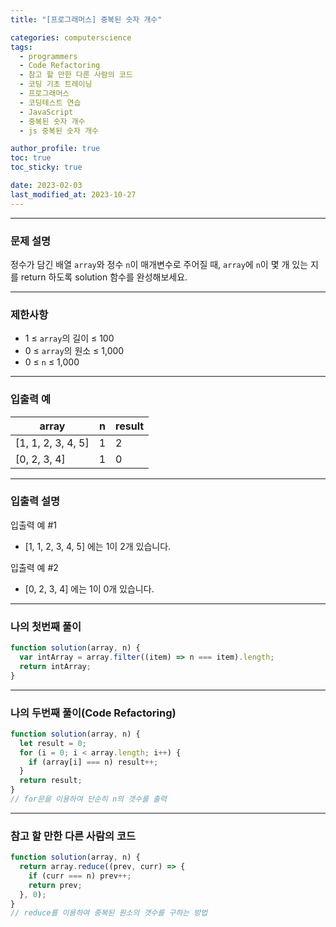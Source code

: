 ```yaml
---
title: "[프로그래머스] 중복된 숫자 개수"

categories: computerscience
tags:
  - programmers
  - Code Refactoring
  - 참고 할 만한 다른 사람의 코드
  - 코딩 기초 트레이닝
  - 프로그래머스
  - 코딩테스트 연습
  - JavaScript
  - 중복된 숫자 개수
  - js 중복된 숫자 개수

author_profile: true
toc: true
toc_sticky: true

date: 2023-02-03
last_modified_at: 2023-10-27
---
```


---

### 문제 설명

정수가 담긴 배열 `array`와 정수 `n`이 매개변수로 주어질 때, `array`에 `n`이 몇 개 있는 지를 return 하도록 solution 함수를 완성해보세요.

---

### 제한사항

- 1 ≤ `array`의 길이 ≤ 100
- 0 ≤ `array`의 원소 ≤ 1,000
- 0 ≤ `n` ≤ 1,000

---

### 입출력 예

| array              | n   | result |
| ------------------ | --- | ------ |
| [1, 1, 2, 3, 4, 5] | 1   | 2      |
| [0, 2, 3, 4]       | 1   | 0      |

---

### 입출력 설명

입출력 예 #1

- [1, 1, 2, 3, 4, 5] 에는 1이 2개 있습니다.

입출력 예 #2

- [0, 2, 3, 4] 에는 1이 0개 있습니다.

---

### 나의 첫번째 풀이

```jsx
function solution(array, n) {
  var intArray = array.filter((item) => n === item).length;
  return intArray;
}
```

---

### 나의 두번째 풀이(Code Refactoring)

```jsx
function solution(array, n) {
  let result = 0;
  for (i = 0; i < array.length; i++) {
    if (array[i] === n) result++;
  }
  return result;
}
// for문을 이용하여 단순히 n의 갯수를 출력
```

---

### 참고 할 만한 다른 사람의 코드

```jsx
function solution(array, n) {
  return array.reduce((prev, curr) => {
    if (curr === n) prev++;
    return prev;
  }, 0);
}
// reduce를 이용하여 중복된 원소의 갯수를 구하는 방법
```

